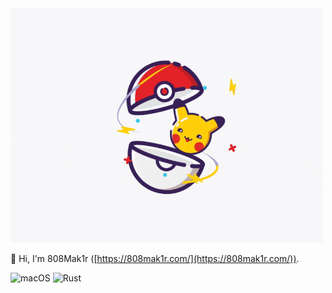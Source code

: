 <!-- markdownlint-disable-file MD033 -->
<!-- markdownlint-disable-file MD041 -->

<img src="https://raw.githubusercontent.com/808Mak1r/808Mak1r/main/pika.gif" alt="pika" width="500px" />

👋 Hi, I'm 808Mak1r ([https://808mak1r.com/](https://808mak1r.com/)).

![macOS](https://img.shields.io/badge/macOS-BigSur-000?style=for-the-badge&logo=apple&logoColor=fff)
![Rust](https://img.shields.io/badge/-Rust-000?style=for-the-badge&logo=rust)


<!--
### Hi there 👋

**808Mak1r/808Mak1r** is a ✨ _special_ ✨ repository because its `README.md` (this file) appears on your GitHub profile.

Here are some ideas to get you started:

- 🔭 I’m currently working on ...
- 🌱 I’m currently learning ...
- 👯 I’m looking to collaborate on ...
- 🤔 I’m looking for help with ...
- 💬 Ask me about ...
- 📫 How to reach me: ...
- 😄 Pronouns: ...
- ⚡ Fun fact: ...
-->
